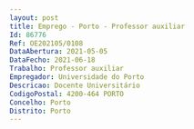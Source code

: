 ```yaml
--- 
layout: post
title: Emprego - Porto - Professor auxiliar
Id: 86776
Ref: OE202105/0108
DataAbertura: 2021-05-05
DataFecho: 2021-06-18
Trabalho: Professor auxiliar
Empregador: Universidade do Porto
Descricao: Docente Universitário
CodigoPostal: 4200-464 PORTO
Concelho: Porto
Distrito: Porto
--- 
```

